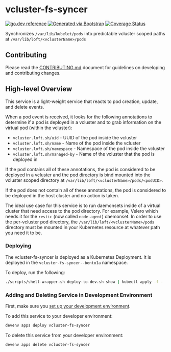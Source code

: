 # vcluster-fs-syncer
[![go.dev reference](https://img.shields.io/badge/go.dev-reference-007d9c?logo=go&logoColor=white)](https://pkg.go.dev/github.com/getoutreach/vcluster-fs-syncer)
[![Generated via Bootstrap](https://img.shields.io/badge/Outreach-Bootstrap-%235951ff)](https://github.com/getoutreach/bootstrap)
[![Coverage Status](https://coveralls.io/repos/github/getoutreach/vcluster-fs-syncer/badge.svg?branch=main)](https://coveralls.io/github//getoutreach/vcluster-fs-syncer?branch=main)
<!-- <<Stencil::Block(extraBadges)>> -->

<!-- <</Stencil::Block>> -->

Synchronizes `/var/lib/kubelet/pods` into predictable vcluster scoped paths  at `/var/lib/loft/<vclusterName>/pods`

## Contributing

Please read the [CONTRIBUTING.md](CONTRIBUTING.md) document for guidelines on developing and contributing changes.

## High-level Overview

<!-- <<Stencil::Block(overview)>> -->
This service is a light-weight service that reacts to pod creation, update, and delete events.

When a pod event is received, it looks for the following annotations to determine if a pod is deployed in a vcluster
and to grab information on the virtual pod (within the vcluster):

* `vcluster.loft.sh/uid` - UUID of the pod inside the vcluster
* `vcluster.loft.sh/name` - Name of the pod inside the vcluster
* `vcluster.loft.sh/namespace` - Namespace of the pod inside the vcluster
* `vcluster.loft.sh/managed-by` - Name of the vcluster that the pod is deployed in

If the pod contains all of these annotations, the pod is considered to be deployed in a vcluster and the [pod directory](https://yuminlee2.medium.com/kubernetes-folder-structure-and-functionality-overview-5b4ec10c32bf)
is bind mounted into the vcluster scoped directory at `/var/lib/loft/<vclusterName>/pods/<podUID>`.

If the pod does not contain all of these annotations, the pod is considered to be deployed in the host cluster and no
action is taken.

The ideal use case for this service is to run daemonsets inside of a virtual cluster that need access to the pod
directory. For example, Velero which needs it for the `restic` (now called `node-agent`) daemonset. In order to use
the per-vcluster pod directory, the `/var/lib/loft/<vclusterName>/pods` directory must be mounted in your Kubernetes
resource at whatever path you need it to be.

### Deploying

The vcluster-fs-syncer is deployed as a Kubernetes Deployment. It is deployed in the `vcluster-fs-syncer--bento1a` namespace.

To deploy, run the following:

```bash
./scripts/shell-wrapper.sh deploy-to-dev.sh show | kubectl apply -f -
```

<!-- <</Stencil::Block>> -->

### Adding and Deleting Service in Development Environment

First, make sure you [set up your development environment](https://github.com/getoutreach/devenv#getting-started).

To add this service to your developer environment:

```bash
devenv apps deploy vcluster-fs-syncer
```

To delete this service from your developer environment:

```bash
devenv apps delete vcluster-fs-syncer
```

